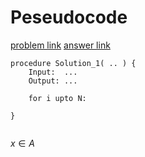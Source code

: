 # Peseudocode
[problem link](...)
[answer link](...)

```
procedure Solution_1( .. ) {
    Input:  ...
    Output: ...

    for i upto N:
        
}


```


$x \in A$

